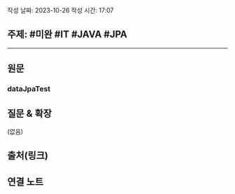 작성 날짜: 2023-10-26
작성 시간: 17:07

## 주제: #미완 #IT #JAVA #JPA

----
## 원문

### dataJpaTest



## 질문 & 확장

(없음)

## 출처(링크)


## 연결 노트










